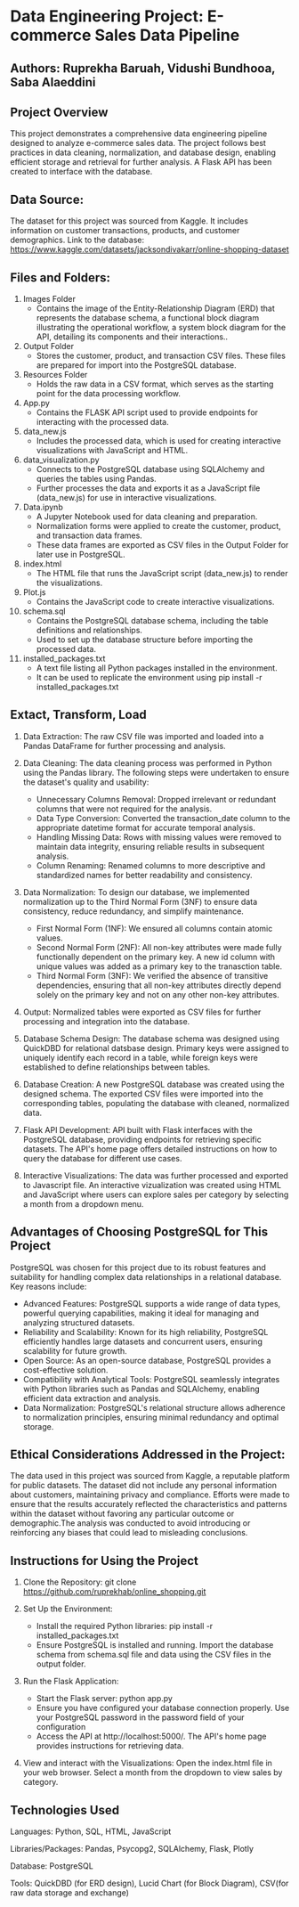 # Data Engineering Project: E-commerce Sales Data Pipeline
## Authors: Ruprekha Baruah, Vidushi Bundhooa, Saba Alaeddini 
## Project Overview
This project demonstrates a comprehensive data engineering pipeline designed to analyze e-commerce sales data. The project follows best practices in data cleaning, normalization, and database design, enabling efficient storage and retrieval for further analysis. A Flask API has been created to interface with the database.

## Data Source: 
The dataset for this project was sourced from Kaggle. It includes information on customer transactions, products, and customer demographics. Link to the database:
https://www.kaggle.com/datasets/jacksondivakarr/online-shopping-dataset

## Files and Folders:
1) Images Folder
    * Contains the image of the Entity-Relationship Diagram (ERD) that represents the database schema, a functional block diagram illustrating the operational workflow, a system block diagram for the API, detailing its components and their interactions..
2) Output Folder
    * Stores the customer, product, and transaction CSV files. These files are prepared for import into the PostgreSQL database.
3) Resources Folder
    * Holds the raw data in a CSV format, which serves as the starting point for the data processing workflow.
4) App.py
    * Contains the FLASK API script used to provide endpoints for interacting with the processed data.
5) data_new.js
    * Includes the processed data, which is used for creating interactive visualizations with JavaScript and HTML.
6) data_visualization.py
    * Connects to the PostgreSQL database using SQLAlchemy and queries the tables using Pandas.
    * Further processes the data and exports it as a JavaScript file (data_new.js) for use in interactive visualizations.   
7) Data.ipynb
    * A Jupyter Notebook used for data cleaning and preparation.
    * Normalization forms were applied to create the customer, product, and transaction data frames.
    * These data frames are exported as CSV files in the Output Folder for later use in PostgreSQL.
8) index.html
    * The HTML file that runs the JavaScript script (data_new.js) to render the visualizations.
9) Plot.js
    * Contains the JavaScript code to create interactive visualizations.
10) schema.sql
    * Contains the PostgreSQL database schema, including the table definitions and relationships.
    * Used to set up the database structure before importing the processed data.
11) installed_packages.txt  
    * A text file listing all Python packages installed in the environment.
    * It can be used to replicate the environment using pip install -r installed_packages.txt
    


## Extact, Transform, Load 
1. Data Extraction: The raw CSV file was imported and loaded into a Pandas DataFrame for further processing and analysis.
2. Data Cleaning: The data cleaning process was performed in Python using the Pandas library. The following steps were undertaken to ensure the dataset's quality and usability:
    * Unnecessary Columns Removal: Dropped irrelevant or redundant columns that were not required for the analysis.
    * Data Type Conversion: Converted the transaction_date column to the appropriate datetime format for accurate temporal analysis.
    * Handling Missing Data: Rows with missing values were removed to maintain data integrity, ensuring reliable results in subsequent analysis.
    * Column Renaming: Renamed columns to more descriptive and standardized names for better readability and consistency.
      
3. Data Normalization: To design our database, we implemented normalization up to the Third Normal Form (3NF) to ensure data consistency, reduce redundancy, and simplify maintenance.
    * First Normal Form (1NF): We ensured all columns contain atomic values.
    * Second Normal Form (2NF): All non-key attributes were made fully functionally dependent on the primary key. A new id column with unique values was added as a primary key to the tranasction table. 
    * Third Normal Form (3NF): We verified the absence of transitive dependencies, ensuring that all non-key attributes directly depend solely on the primary key and not on any other non-key attributes.

4. Output: Normalized tables were exported as CSV files for further processing and integration into the database.
5. Database Schema Design: The database schema was designed using QuickDBD for relational datsbase design. Primary keys were assigned to uniquely identify each record in a table, while foreign keys were established to define relationships between tables. 
6. Database Creation: A new PostgreSQL database was created using the designed schema.
The exported CSV files were imported into the corresponding tables, populating the database with cleaned, normalized data.
7. Flask API Development: API built with Flask interfaces with the PostgreSQL database, providing endpoints for retrieving specific datasets. The API's home page offers detailed instructions on how to query the database for different use cases.
8. Interactive Visualizations: The data was further processed and exported to Javascript file. An interactive vizualization was created using HTML and JavaScript where users can explore sales per category by selecting a month from a dropdown menu.

   
## Advantages of Choosing PostgreSQL for This Project
PostgreSQL was chosen for this project due to its robust features and suitability for handling complex data relationships in a relational database. Key reasons include:
* Advanced Features: PostgreSQL supports a wide range of data types, powerful querying capabilities, making it ideal for managing and analyzing structured datasets.
* Reliability and Scalability: Known for its high reliability, PostgreSQL efficiently handles large datasets and concurrent users, ensuring scalability for future growth.
* Open Source: As an open-source database, PostgreSQL provides a cost-effective solution.
* Compatibility with Analytical Tools: PostgreSQL seamlessly integrates with Python libraries such as Pandas and SQLAlchemy, enabling efficient data extraction and analysis.
* Data Normalization: PostgreSQL's relational structure allows adherence to normalization principles, ensuring minimal redundancy and optimal storage.

## Ethical Considerations Addressed in the Project:
The data used in this project was sourced from Kaggle, a reputable platform for public datasets. The dataset did not include any personal information about customers, maintaining privacy and compliance. Efforts were made to ensure that the results accurately reflected the characteristics and patterns within the dataset without favoring any particular outcome or demographic.The analysis was conducted to avoid introducing or reinforcing any biases that could lead to misleading conclusions. 

## Instructions for Using the Project
1. Clone the Repository:
git clone https://github.com/ruprekhab/online_shopping.git

2. Set Up the Environment:
    * Install the required Python libraries:
        pip install -r installed_packages.txt
    * Ensure PostgreSQL is installed and running. Import the database schema from schema.sql file and data using the CSV files in the output folder.

3. Run the Flask Application:
    * Start the Flask server: python app.py
    * Ensure you have configured your database connection properly. Use your PostgreSQL password in the password field of your configuration
    * Access the API at http://localhost:5000/. The API's home page provides instructions for retrieving data.

4. View and interact with the Visualizations: Open the index.html file in your web browser. Select a month from the dropdown to view sales by category.

## Technologies Used

Languages: Python, SQL, HTML, JavaScript

Libraries/Packages: Pandas, Psycopg2, SQLAlchemy, Flask, Plotly

Database: PostgreSQL

Tools: QuickDBD (for ERD design), Lucid Chart (for Block Diagram), CSV(for raw data storage and exchange)






    










